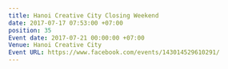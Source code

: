 ```yaml
---
title: Hanoi Creative City Closing Weekend
date: 2017-07-17 07:53:00 +07:00
position: 35
Event date: 2017-07-21 00:00:00 +07:00
Venue: Hanoi Creative City
Event URL: https://www.facebook.com/events/143014529610291/
---
```


